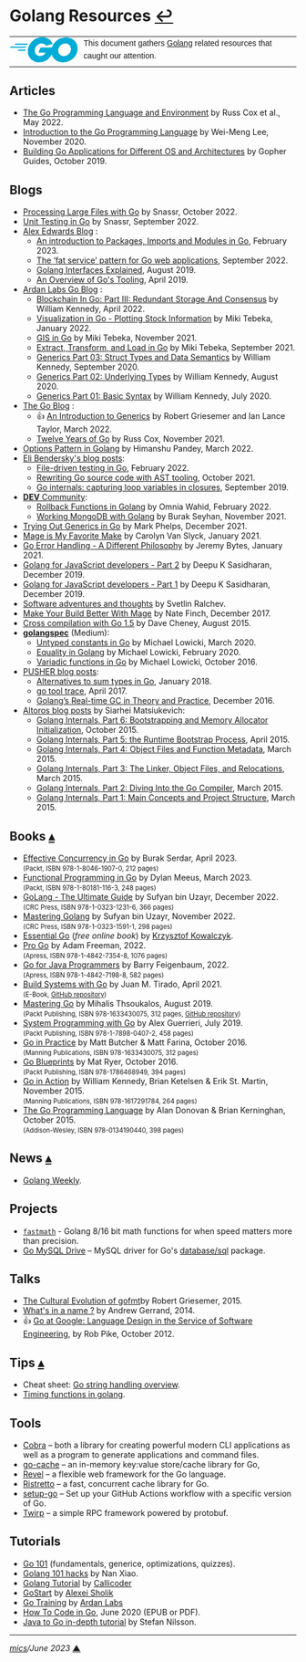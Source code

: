 # <span id="top">Golang Resources</span> <span style="size:25%;"><a href="README.md">↩</a></span>

<table style="font-family:Helvetica,Arial;line-height:1.6;">
  <tr>
  <td style="border:0;padding:0 10px 0 0;min-width:120px;"><a href="https://golang.org/" rel="external"><img style="border:0;" src="./docs/images/go-logo-blue.svg" width="120" alt="Go project"/></a></td>
  <td style="border:0;padding:0;vertical-align:text-top;">This document gathers <a href="https://golang.org/" rel="external">Golang</a> related resources that caught our attention.
  </td>
  </tr>
</table>

## <span id="articles">Articles</span>

- [The Go Programming Language and Environment][article_cox] by Russ Cox et al., May 2022.
- [Introduction to the Go Programming Language][article_lee] by Wei-Meng Lee, November 2020.
- [Building Go Applications for Different OS and Architectures][article_guides] by Gopher Guides, October 2019.

## <span id="blogs">Blogs</span>

- [Processing Large Files with Go](https://medium.com/@snassr/processing-large-files-in-go-golang-6ea87effbfe2) by Snassr, October 2022.
- [Unit Testing in Go](https://medium.com/@snassr/unit-testing-in-go-golang-3a856ee3b9ba) by Snassr, September 2022.
- [Alex Edwards Blog](https://www.alexedwards.net/blog/category/golang) :
  - [An introduction to Packages, Imports and Modules in Go](https://www.alexedwards.net/blog/an-introduction-to-packages-imports-and-modules), February 2023.
  - [The ‘fat service’ pattern for Go web applications](https://www.alexedwards.net/blog/the-fat-service-pattern), September 2022.
  - [Golang Interfaces Explained](https://www.alexedwards.net/blog/interfaces-explained), August 2019.
  - [An Overview of Go's Tooling][blog_edwards], April 2019.
- [Ardan Labs Go Blog](https://www.ardanlabs.com/categories/go-programing/) :
  - [Blockchain In Go: Part III: Redundant Storage And Consensus](https://www.ardanlabs.com/blog/2022/04/blockchain-04-redundant-storage-and-consensus.html) by William Kennedy, April 2022.
   - [Visualization in Go - Plotting Stock Information](https://www.ardanlabs.com/blog/2022/01/visualizations-in-go.html) by Miki Tebeka, January 2022.
  - [GIS in Go](https://www.ardanlabs.com/blog/2021/11/gis-in-go.html) by Miki Tebeka, November 2021.
  - [Extract, Transform, and Load in Go](https://www.ardanlabs.com/blog/2021/09/extract-transform-load-in-go.html) by Miki Tebeka, September 2021.
  - [Generics Part 03: Struct Types and Data Semantics](https://www.ardanlabs.com/blog/2020/09/generics-03-struct-types-and-data-semantics.html) by William Kennedy, September 2020.
  - [Generics Part 02: Underlying Types](https://www.ardanlabs.com/blog/2020/08/generics-02-underlying-types.html) by William Kennedy, August 2020.
  - [Generics Part 01: Basic Syntax](https://www.ardanlabs.com/blog/2020/07/generics-01-basic-syntax.html) by William Kennedy, July 2020.
- [The Go Blog](https://go.dev/blog/) :
  - &#128077; [An Introduction to Generics](https://go.dev/blog/intro-generics) by Robert Griesemer and Ian Lance Taylor, March 2022.
  - [Twelve Years of Go][blog_cox] by Russ Cox, November 2021.
- [Options Pattern in Golang](https://levelup.gitconnected.com/options-pattern-in-golang-9a0384a9d8db) by Himanshu Pandey, March 2022.
- [Eli Bendersky's blog posts](https://eli.thegreenplace.net/tag/go):
  - [File-driven testing in Go](https://eli.thegreenplace.net/2022/file-driven-testing-in-go/), February 2022.
  - [Rewriting Go source code with AST tooling](https://eli.thegreenplace.net/2021/rewriting-go-source-code-with-ast-tooling/), October 2021.
  - [Go internals: capturing loop variables in closures](https://eli.thegreenplace.net/2019/go-internals-capturing-loop-variables-in-closures/), September 2019.
- [**DEV** Community](https://dev.to/):
  - [Rollback Functions in Golang](https://dev.to/omniawahid/rollback-functions-in-golang-7e9) by Omnia Wahid, February 2022.
  - [Working MongoDB with Golang]() by Burak Seyhan, November 2021.
- [Trying Out Generics in Go][blog_phelps] by Mark Phelps, December 2021.
- [Mage is My Favorite Make][blog_vanslyck] by Carolyn Van Slyck, January 2021.
- [Go Error Handling - A Different Philosophy](https://jeremybytes.blogspot.com/2021/01/go-golang-error-handling-different.html) by Jeremy Bytes, January 2021.
- [Golang for JavaScript developers - Part 2][blog_sasidharan2] by Deepu K Sasidharan, December 2019.
- [Golang for JavaScript developers - Part 1][blog_sasidharan1] by Deepu K Sasidharan, December 2019.
- [Software adventures and thoughts][blog_ralchev] by Svetlin Ralchev.
- [Make Your Build Better With Mage](https://blog.gopheracademy.com/advent-2017/mage/) by Nate Finch, December 2017.
- [Cross compilation with Go 1.5][blog_cheney] by Dave Cheney, August 2015.
- [**golangspec**](https://medium.com/golangspec) (Medium):
  - [Untyped constants in Go][blog_lowicki2020b] by Michael Lowicki, March 2020.
  - [Equality in Golang][blog_lowicki2020a] by Michael Lowicki, February 2020.
  - [Variadic functions in Go][blog_lowick2016] by Michael Lowicki, October 2016.
- [PUSHER blog posts](https://making.pusher.com/):
  - [Alternatives to sum types in Go](https://making.pusher.com/alternatives-to-sum-types-in-go/), January 2018.
  - [go tool trace](https://making.pusher.com/go-tool-trace/), April 2017.
  - [Golang’s Real-time GC in Theory and Practice](https://making.pusher.com/golangs-real-time-gc-in-theory-and-practice/), December 2016.
- [Altoros blog posts](https://www.altoros.com/blog/) by Siarhei Matsiukevich:
  - [Golang Internals, Part 6: Bootstrapping and Memory Allocator Initialization](https://www.altoros.com/blog/golang-internals-part-6-bootstrapping-and-memory-allocator-initialization/), October 2015.
  - [Golang Internals, Part 5: the Runtime Bootstrap Process](https://www.altoros.com/blog/golang-internals-part-5-the-runtime-bootstrap-process/), April 2015.
  - [Golang Internals, Part 4: Object Files and Function Metadata](https://www.altoros.com/blog/golang-internals-part-4-object-files-and-function-metadata/), March 2015.
  - [Golang Internals, Part 3: The Linker, Object Files, and Relocations](https://www.altoros.com/blog/golang-internals-part-3-the-linker-object-files-and-relocations/), March 2015.
  - [Golang Internals, Part 2: Diving Into the Go Compiler](https://www.altoros.com/blog/golang-internals-part-2-diving-into-the-go-compiler/), March 2015.
  - [Golang Internals, Part 1: Main Concepts and Project Structure](https://www.altoros.com/blog/golang-internals-part-1-main-concepts-and-project-structure/), March 2015.

## <span id="books">Books</span> [**&#x25B4;**](#top)

- [Effective Concurrency in Go][book_serdar] by Burak Serdar, April 2023.<br/><span style="font-size:80%;">(Packt, ISBN 978-1-8046-1907-0, 212 pages)</span>
- [Functional Programming in Go][book_meeus] by Dylan Meeus, March 2023.<br/><span style="font-size:80%;">(Packt, ISBN 978-1-80181-116-3, 248 pages)</span>
- [GoLang - The Ultimate Guide][book_uzayr2] by Sufyan bin Uzayr, December 2022.<br/><span style="font-size:80%;">(CRC Press, ISBN 978-1-0323-1231-6, 366 pages)</span>
- [Mastering Golang][book_uzayr1] by Sufyan bin Uzayr, November 2022.<br/><span style="font-size:80%;">(CRC Press, ISBN 978-1-0323-1591-1, 298 pages)</span>
- [Essential Go](https://www.programming-books.io/essential/go/) (*free online book*) by [Krzysztof Kowalczyk](https://blog.kowalczyk.info/).
- [Pro Go][book_freeman] by Adam Freeman, 2022.<br/><span style="font-size:80%;">(Apress, ISBN 978-1-4842-7354-8, 1076 pages)</span>
- [Go for Java Programmers][book_feigenbaum] by Barry Feigenbaum, 2022.<br/><span style="font-size:80%;">(Apress, ISBN 978-1-4842-7198-8, 582 pages)</span>
- [Build Systems with Go][book_tirado] by Juan M. Tirado, April 2021.<br/><span style="font-size:80%;">(E-Book, [GitHub repository](https://github.com/juanmanuel-tirado/savetheworldwithgo))</span>
- [Mastering Go][book_tsoukalos] by Mihalis Thsoukalos, August 2019.</br><span style="font-size:80%;">(Packt Publishing, ISBN 978-1633430075, 312 pages, [GitHub repository](https://github.com/PacktPublishing/Mastering-Go-Second-Edition))</span>
- [System Programming with Go][book_guerrieri] by Alex Guerrieri, July 2019.</br><span style="font-size:80%;">(Packt Publishing, ISBN 978-1-7898-0407-2, 458 pages)</span>
- [Go in Practice][book_butcher] by Matt Butcher &amp; Matt Farina, October 2016.</br><span style="font-size:80%;">(Manning Publications, ISBN 978-1633430075, 312 pages)</span>
- [Go Blueprints][book_ryer] by Mat Ryer, October 2016.</br><span style="font-size:80%;">(Packt Publishing, ISBN 978-1786468949, 394 pages)</span>
- [Go in Action][book_kennedy] by William Kennedy, Brian Ketelsen &amp; Erik St. Martin, November 2015.</br><span style="font-size:80%;">(Manning Publications, ISBN 978-1617291784, 264 pages)</span>
- [The Go Programming Language][book_donovan] by Alan Donovan &amp; Brian Kerninghan, October 2015.</br><span style="font-size:80%;">(Addison-Wesley, ISBN 978-0134190440, 398 pages)</span>

## <span id="news">News</span> [**&#x25B4;**](#top)

- [Golang Weekly](https://golangweekly.com/latest).

## <span id="projects">Projects</span>

- [`fastmath`](https://github.com/13rac1/fastmath) - Golang 8/16 bit math functions for when speed matters more than precision.
- [Go MySQL Drive](https://github.com/go-sql-driver/mysql) &ndash;  MySQL driver for Go's [database/sql](https://pkg.go.dev/database/sql) package.

## <span id="talks">Talks</span>

- [The Cultural Evolution of gofmt][talk_griesemer]by Robert Griesemer, 2015.
- [What's in a name ?][talk_gerrand] by Andrew Gerrand, 2014.
- &#128077; [Go at Google: Language Design in the Service of Software Engineering][talk_pike], by Rob Pike, October 2012.

## <span id="tips">Tips</span> [**&#x25B4;**](#top)

- Cheat sheet: [Go string handling overview](https://yourbasic.org/golang/string-functions-reference-cheat-sheet/).
- [Timing functions in golang](https://coderwall.com/p/cp5fya/measuring-execution-time-in-go).


## <span id="tools">Tools</span>

- [Cobra][tool_cobra] &ndash; both a library for creating powerful modern CLI applications as well as a program to generate applications and command files.
- [go-cache][tool_go_cache] &ndash; an in-memory key:value store/cache library for Go,
- [Revel][tool_revel] &ndash; a flexible web framework for the Go language.
- [Ristretto][tool_ristretto] &ndash; a fast, concurrent cache library for Go.
- [setup-go](https://github.com/actions/setup-go) &ndash; Set up your GitHub Actions workflow with a specific version of Go.
- [Twirp][tool_twirp] &ndash; a simple RPC framework powered by protobuf.

## <span id="tutorials">Tutorials</span>

- [Go 101](https://go101.org/) (fundamentals, generice, optimizations, quizzes).
- [Golang 101 hacks][tutorial_xiao] by Nan Xiao.
- [Golang Tutorial][tutorial_callicoder] by [Callicoder][callicoder_about]
- [GoStart][tutorial_alco] by [Alexei Sholik](https://alexeisholik.com/)
- [Go Training](https://github.com/ardanlabs/gotraining) by [Ardan Labs](https://github.com/ardanlabs)
- [How To Code in Go](https://www.digitalocean.com/community/books/how-to-code-in-go-ebook), June 2020 (EPUB or PDF).
- [Java to Go in-depth tutorial][tutorial_nilsson] by Stefan Nilsson.

***

*[mics](https://lampwww.epfl.ch/~michelou/)/June 2023* [**&#9650;**](#top)
<span id="bottom">&nbsp;</span>

<!-- link refs -->

[article_cox]: https://cacm.acm.org/magazines/2022/5/260357-the-go-programming-language-and-environment/fulltext
[article_guides]: https://www.digitalocean.com/community/tutorials/building-go-applications-for-different-operating-systems-and-architectures
[article_lee]: https://www.codemag.com/Article/2011051/Introduction-to-the-Go-Programming-Language
[blog_cheney]: https://dave.cheney.net/2015/08/22/cross-compilation-with-go-1-5
[blog_cox]: https://go.dev/blog/12years
[blog_edwards]: https://www.alexedwards.net/blog/an-overview-of-go-tooling
[blog_lowick2016]: https://medium.com/golangspec/variadic-functions-in-go-13c33182b851
[blog_lowicki2020a]: https://medium.com/golangspec/equality-in-golang-ff44da79b7f1
[blog_lowicki2020b]: https://medium.com/golangspec/untyped-constants-in-go-2c69eb519b5b
[blog_phelps]: https://markphelps.me/posts/trying-out-generics-in-go/
[blog_ralchev]: http://blog.ralch.com/
[blog_sasidharan1]: https://deepu.tech/golang-for-javascript-developers-part-1/
[blog_sasidharan2]: https://deepu.tech/golang-for-javascript-developers-part-2/
[blog_vanslyck]: https://carolynvanslyck.com/blog/2021/01/mage-is-my-favorite-make/
[book_butcher]: https://www.amazon.com/gp/product/1633430073/
[book_donovan]: https://www.amazon.com/gp/product/0134190440/
[book_feigenbaum]: https://link.springer.com/book/10.1007/978-1-4842-7199-5
[book_freeman]: https://link.springer.com/book/10.1007/978-1-4842-7355-5
[book_guerrieri]: https://www.packtpub.com/product/hands-on-systems-programming-with-go/9781789804072
[book_kennedy]: https://www.amazon.com/gp/product/1617291781/
[book_meeus]: https://www.packtpub.com/product/functional-programming-in-go/9781801811163
[book_serdar]: https://www.packtpub.com/product/effective-concurrency-in-go/9781804619070
[book_ryer]: https://www.amazon.com/gp/product/1786468948/
[book_tirado]: https://jmtirado.net/build-systems-with-go/
[book_tsoukalos]: https://www.amazon.com/gp/product/B07WC24RTQ
[book_uzayr1]: https://www.taylorfrancis.com/books/mono/10.1201/9781003310457/mastering-golang-sufyan-bin-uzayr
[book_uzayr2]: https://www.taylorfrancis.com/books/mono/10.1201/9781003309055/golang-sufyan-bin-uzayr
[callicoder_about]: https://www.callicoder.com/about/
[talk_gerrand]: https://talks.golang.org/2014/names.slide#1
[talk_griesemer]: https://talks.go-zh.org/2015/gofmt-en.slide#1
[talk_pike]: https://talks.golang.org/2012/splash.article
[tool_cobra]: https://github.com/spf13/cobra
[tool_go_cache]: https://github.com/patrickmn/go-cache
[tool_revel]: https://revel.github.io/ "Revel - A flexible web framework for Go"
[tool_ristretto]: https://github.com/dgraph-io/ristretto
[tool_twirp]: https://twitchtv.github.io/twirp/
[tutorial_alco]: https://github.com/alco/gostart
[tutorial_callicoder]: https://www.callicoder.com/categories/golang/
[tutorial_nilsson]: https://yourbasic.org/golang/go-java-tutorial/
[tutorial_xiao]: https://nanxiao.gitbooks.io/golang-101-hacks/content/
